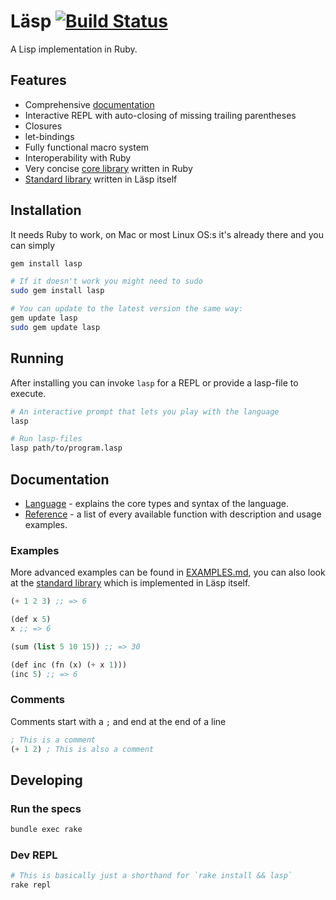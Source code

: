 # Läsp [![Build Status](https://travis-ci.org/alcesleo/lasp.svg?branch=master)](https://travis-ci.org/alcesleo/lasp)

A Lisp implementation in Ruby.

## Features

- Comprehensive [documentation](#documentation)
- Interactive REPL with auto-closing of missing trailing parentheses
- Closures
- let-bindings
- Fully functional macro system
- Interoperability with Ruby
- Very concise [core library](lib/lasp/corelib.rb) written in Ruby
- [Standard library](lib/lasp/stdlib.lisp) written in Läsp itself

## Installation

It needs Ruby to work, on Mac or most Linux OS:s it's already there and you can simply

```bash
gem install lasp

# If it doesn't work you might need to sudo
sudo gem install lasp

# You can update to the latest version the same way:
gem update lasp
sudo gem update lasp
```

## Running

After installing you can invoke `lasp` for a REPL or provide a lasp-file to execute.

```bash
# An interactive prompt that lets you play with the language
lasp

# Run lasp-files
lasp path/to/program.lasp
```

## Documentation

- [Language](docs/language.md) - explains the core types and syntax of the language.
- [Reference](docs/reference.md) - a list of every available function with description and usage examples.

### Examples

More advanced examples can be found in [EXAMPLES.md](EXAMPLES.md), you can also
look at the [standard library](lib/lasp/stdlib.lasp) which is implemented in
Läsp itself.

```lisp
(+ 1 2 3) ;; => 6

(def x 5)
x ;; => 6

(sum (list 5 10 15)) ;; => 30

(def inc (fn (x) (+ x 1)))
(inc 5) ;; => 6
```


### Comments

Comments start with a `;` and end at the end of a line

```lisp
; This is a comment
(+ 1 2) ; This is also a comment
```

## Developing

### Run the specs

```bash
bundle exec rake
```

### Dev REPL

```bash
# This is basically just a shorthand for `rake install && lasp`
rake repl
```
